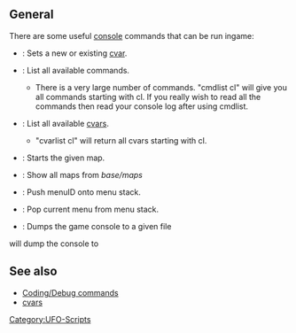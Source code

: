 ## General

There are some useful [console](console "wikilink") commands that can be
run ingame:

- : Sets a new or existing [cvar](cvars "wikilink").

- : List all available commands.

  - There is a very large number of commands. "cmdlist cl" will give you
    all commands starting with cl. If you really wish to read all the
    commands then read your console log after using cmdlist.

- : List all available [cvars](cvars "wikilink").

  - "cvarlist cl" will return all cvars starting with cl.

- : Starts the given map.

- : Show all maps from *base/maps*

- : Push menuID onto menu stack.

- : Pop current menu from menu stack.

- : Dumps the game console to a given file


will dump the console to

## See also

- [Coding/Debug commands](Coding/Debug_commands "wikilink")
- [cvars](cvars "wikilink")

[Category:UFO-Scripts](Category:UFO-Scripts "wikilink")